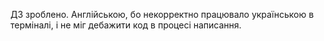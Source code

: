 ДЗ зроблено. Англійською, бо некорректно працювало українською в терміналі, і не міг дебажити код в процесі написання.

